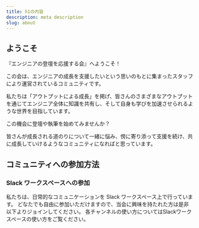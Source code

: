 ```yaml
---
title: h1の内容
description: meta description
slug: about
---
```


## ようこそ

『エンジニアの登壇を応援する会』へようこそ！

この会は、エンジニアの成長を支援したいという思いのもとに集まったスタッフにより運営されているコミュニティです。

私たちは「アウトプットによる成長」を掲げ、皆さんのさまざまなアウトプットを通じてエンジニア全体に知識を共有し、そして自身も学びを加速させられるような世界を目指しています。

この機会に登壇や執筆を始めてみませんか？

皆さんが成長される道のりについて一緒に悩み、傍に寄り添って支援を続け、共に成長していけるようなコミュニティになればと思っています。

## コミュニティへの参加方法

### Slack ワークスペースへの参加

私たちは、日常的なコミュニケーションを Slack ワークスペース上で行っています。
どなたでも自由に参加いただけますので、当会に興味を持たれた方は是非以下よりジョインしてください。
各チャンネルの使い方についてはSlackワークスペースの使い方をご覧ください。